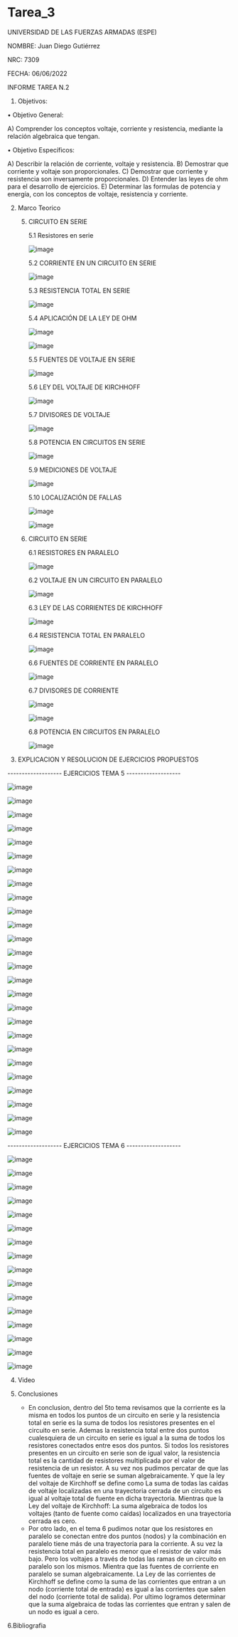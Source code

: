 # Tarea_3
UNIVERSIDAD DE LAS FUERZAS ARMADAS (ESPE)

NOMBRE: Juan Diego Gutiérrez

NRC: 7309

FECHA: 06/06/2022

INFORME TAREA N.2

1. Objetivos:

•	Objetivo General: 

A)	Comprender los conceptos voltaje, corriente y resistencia, mediante la relación algebraica que tengan. 

•	Objetivo Específicos:

A)	Describir la relación de corriente, voltaje y resistencia.
B)	Demostrar que corriente y voltaje son proporcionales.
C)	Demostrar que corriente y resistencia son inversamente proporcionales.
D)	Entender las leyes de ohm para el desarrollo de ejercicios. 
E)	Determinar las formulas de potencia y energía, con los conceptos de voltaje, resistencia y corriente.

2. Marco Teorico

   5. CIRCUITO EN SERIE
   
      5.1	Resistores en serie
      
      ![image](https://user-images.githubusercontent.com/105677161/172258433-643c949b-6c93-4e7b-b21d-16eaa99f4385.png)
      
      5.2 CORRIENTE EN UN CIRCUITO EN SERIE
      
      ![image](https://user-images.githubusercontent.com/105677161/172258526-4a03c83f-0c24-4095-895e-c3f215519e92.png)
      
      5.3 RESISTENCIA TOTAL EN SERIE
      
      ![image](https://user-images.githubusercontent.com/105677161/172258565-55fd09e2-c643-4948-9078-b26d5686c8c0.png)
      
      5.4 APLICACIÓN DE LA LEY DE OHM
      
      ![image](https://user-images.githubusercontent.com/105677161/172258597-c09f1431-f40d-4d1b-83d4-5162f44753fc.png)
      
      ![image](https://user-images.githubusercontent.com/105677161/172258628-b4c637e2-d524-45c1-952a-b76d382793a3.png)
      
      5.5 FUENTES DE VOLTAJE EN SERIE
      
      ![image](https://user-images.githubusercontent.com/105677161/172258682-300cc5d4-32b8-4b28-9819-bfb0fcd8dc3d.png)
      
      5.6 LEY DEL VOLTAJE DE KIRCHHOFF

      ![image](https://user-images.githubusercontent.com/105677161/172258732-96a76ed1-af01-4380-aada-27007565eff4.png)
      
      5.7 DIVISORES DE VOLTAJE 
      
      ![image](https://user-images.githubusercontent.com/105677161/172258775-db9c7926-95d7-4b0e-a499-77a9538afae1.png)
      
      5.8 POTENCIA EN CIRCUITOS EN SERIE
      
      ![image](https://user-images.githubusercontent.com/105677161/172258838-0c61b040-1c66-48a8-9f4e-120496d5a412.png)
      
      5.9 MEDICIONES DE VOLTAJE
      
      ![image](https://user-images.githubusercontent.com/105677161/172258876-ad7df56e-2ff3-432a-8d9b-b68c89d0c9eb.png)
      
      5.10 LOCALIZACIÓN DE FALLAS
      
      ![image](https://user-images.githubusercontent.com/105677161/172258905-cba605b7-cbbb-4500-afd3-334deed71498.png)
      
      ![image](https://user-images.githubusercontent.com/105677161/172258927-7e596dd8-7ef4-437e-8b27-64b0aa95a3d1.png)
      
   6. CIRCUITO EN SERIE
      
      6.1	RESISTORES EN PARALELO
      
      ![image](https://user-images.githubusercontent.com/105677161/172259027-8953534e-03a1-477a-9265-7a266b54316a.png)
      
      6.2 VOLTAJE EN UN CIRCUITO EN PARALELO
      
      ![image](https://user-images.githubusercontent.com/105677161/172259058-9ca4bd2d-eb53-4658-93b6-677891f0a8a3.png)
      
      6.3	LEY DE LAS CORRIENTES DE KIRCHHOFF
      
      ![image](https://user-images.githubusercontent.com/105677161/172259114-321c7fa0-9eab-409a-9fed-2c46fc388c64.png)
      
      6.4	RESISTENCIA TOTAL EN PARALELO
      
      ![image](https://user-images.githubusercontent.com/105677161/172259146-bf47b957-2b34-49fa-b1ae-db71dcfbd881.png)
      
      6.6	FUENTES DE CORRIENTE EN PARALELO
      
      ![image](https://user-images.githubusercontent.com/105677161/172259172-574310f8-2400-4567-aa9a-8f303d562480.png)
      
      6.7	DIVISORES DE CORRIENTE
      
      ![image](https://user-images.githubusercontent.com/105677161/172259225-68766473-161d-471c-8b41-e04a96b577c9.png)
      
      ![image](https://user-images.githubusercontent.com/105677161/172259237-2152b3dd-9f9a-444a-b4dc-8a0abcb6e538.png)
      
      6.8	POTENCIA EN CIRCUITOS EN PARALELO
      
      ![image](https://user-images.githubusercontent.com/105677161/172259264-5200570e-ddff-441a-b500-e49c270474e2.png)
 
 3. EXPLICACION Y RESOLUCION DE EJERCICIOS PROPUESTOS
 
------------------- EJERCICIOS TEMA 5 -------------------

![image](https://user-images.githubusercontent.com/105677161/172260271-3c83bf71-fce2-4ea7-8e7e-261093d8dcb1.png)

![image](https://user-images.githubusercontent.com/105677161/172260408-f48b968a-a7a8-463f-9936-9ef73a7d1d5b.png)

![image](https://user-images.githubusercontent.com/105677161/172260524-ed229758-5447-47a7-9e45-0f6723279d8c.png)

![image](https://user-images.githubusercontent.com/105677161/172261441-f0e95021-6262-4dea-a821-8d730da98ef1.png)

![image](https://user-images.githubusercontent.com/105677161/172261628-20e2f220-f8f9-4e0f-a072-2a86e0d7e57b.png)

![image](https://user-images.githubusercontent.com/105677161/172261860-ef1a6697-176b-42ca-b730-9d367c8dab36.png)

![image](https://user-images.githubusercontent.com/105677161/172262024-b7f99092-2f86-4276-bc6f-9ff21978c7e2.png)

![image](https://user-images.githubusercontent.com/105677161/172262147-8f1992a8-557f-4309-90ab-238ee3279c86.png)

![image](https://user-images.githubusercontent.com/105677161/172262341-9e5c6b07-4e9a-48d4-b3eb-906c11842c65.png)

![image](https://user-images.githubusercontent.com/105677161/172262708-bb358350-ce88-4913-b3d5-aa00c431a8ff.png)

![image](https://user-images.githubusercontent.com/105677161/172262798-6126190c-902f-49e4-81cf-bf4da02f46d7.png)

![image](https://user-images.githubusercontent.com/105677161/172263085-738254bb-eea9-438a-b58f-4930b52cfd30.png)

![image](https://user-images.githubusercontent.com/105677161/172263179-1e7d28d9-5f7e-4f65-95d9-601d5512fcb1.png)

![image](https://user-images.githubusercontent.com/105677161/172263280-4d7ea043-4f3e-4e73-8a33-c1481c7833b9.png)

![image](https://user-images.githubusercontent.com/105677161/172263374-d4fd8b18-aceb-409b-b18b-e52c1a5eac94.png)

![image](https://user-images.githubusercontent.com/105677161/172263550-e248533d-a3a9-47d3-a687-0ea98c395e9c.png)

![image](https://user-images.githubusercontent.com/105677161/172263639-564a966d-1155-4ca5-ad84-4b1265a40538.png)

![image](https://user-images.githubusercontent.com/105677161/172263773-30f8ac43-d985-494f-b9bb-89e3923cbfcb.png)

![image](https://user-images.githubusercontent.com/105677161/172263877-8365dacb-52cc-4162-ad70-ab78b3aff7bf.png)

![image](https://user-images.githubusercontent.com/105677161/172264003-025781de-7851-4c4b-90af-d628d95bfa6d.png)

![image](https://user-images.githubusercontent.com/105677161/172264103-a2244f25-ba61-48b5-9575-c766ce0c9dc0.png)

![image](https://user-images.githubusercontent.com/105677161/172264171-c369c2d7-5cdb-4911-8a1a-f408b0072677.png)

![image](https://user-images.githubusercontent.com/105677161/172264288-7c84bb9b-3fc1-4077-ad5e-d8201deea7fe.png)

![image](https://user-images.githubusercontent.com/105677161/172264401-5c22c74a-9c96-458c-9806-71fb7563f5ea.png)

![image](https://user-images.githubusercontent.com/105677161/172265879-c985be30-f909-4d34-a58c-b4c1ac74c0b3.png)

![image](https://user-images.githubusercontent.com/105677161/172265991-4dbf8bfa-01f4-43e1-b7e3-49f4032216d1.png)

------------------- EJERCICIOS TEMA 6 -------------------

![image](https://user-images.githubusercontent.com/105677161/172266141-565dc9ef-0468-46a7-967a-0d32228b9619.png)

![image](https://user-images.githubusercontent.com/105677161/172266861-a5f9d626-ef35-4be4-880a-90adc2125919.png)

![image](https://user-images.githubusercontent.com/105677161/172267358-d9345f5c-deff-4188-af32-4ed7090a6d6c.png)

![image](https://user-images.githubusercontent.com/105677161/172267448-643a01bd-30eb-4686-8243-aad376f683d7.png)

![image](https://user-images.githubusercontent.com/105677161/172267555-25024ab6-3b8b-47eb-a126-cd0a934dffc3.png)

![image](https://user-images.githubusercontent.com/105677161/172267746-fe60f4f1-dba1-4884-a6f7-47080a74653f.png)

![image](https://user-images.githubusercontent.com/105677161/172267829-fed35840-197c-4583-8ced-2e1f7296e401.png)

![image](https://user-images.githubusercontent.com/105677161/172269114-806cad26-082b-44c2-b996-2e299e470e67.png)

![image](https://user-images.githubusercontent.com/105677161/172269279-0cfeca26-3fd9-4da6-a1a7-382f484b9ba6.png)

![image](https://user-images.githubusercontent.com/105677161/172269396-c067f5e3-9780-4664-bf22-8e28fe0c3aa5.png)

![image](https://user-images.githubusercontent.com/105677161/172269469-007703ae-7fb8-44df-bf0f-e59911d0e138.png)

![image](https://user-images.githubusercontent.com/105677161/172271151-21004115-5c72-4d7d-a6b5-1eb3da5abc45.png)

![image](https://user-images.githubusercontent.com/105677161/172271296-4e8ec575-85b4-4e88-9851-d1634c089be4.png)

![image](https://user-images.githubusercontent.com/105677161/172271543-d3425fbf-024e-47d4-8b84-18a6f705657b.png)

![image](https://user-images.githubusercontent.com/105677161/172271669-82c03607-d847-452f-9929-1ee8889c801d.png)

![image](https://user-images.githubusercontent.com/105677161/172271750-833dfd8c-0e06-41dc-9373-d35a822cbd3a.png)

4. Video
 
5. Conclusiones

   - En conclusion, dentro del 5to tema revisamos que la corriente es la misma en todos los puntos de un circuito en serie y 
     la resistencia total en serie es la suma de todos los resistores presentes en el circuito en serie. Ademas la resistencia 
     total entre dos puntos cualesquiera de un circuito en serie es igual a la suma de todos los resistores conectados entre esos dos puntos.
     Si todos los resistores presentes en un circuito en serie son de igual valor, la resistencia total es la cantidad de resistores 
     multiplicada por el valor de resistencia de un resistor. A su vez nos pudimos percatar de que las fuentes de voltaje en serie
     se suman algebraicamente. Y que la ley del voltaje de Kirchhoff se define como La suma de todas las caídas de voltaje localizadas
     en una trayectoria cerrada de un circuito es igual al voltaje total de fuente en dicha trayectoria. Mientras que la Ley del voltaje 
     de Kirchhoff: La suma algebraica de todos los voltajes (tanto de fuente como caídas) localizados en una trayectoria cerrada es cero.
   - Por otro lado, en el tema 6 pudimos notar que los resistores en paralelo se conectan entre dos puntos (nodos) y la combinación en paralelo 
     tiene más de una trayectoria para la corriente. A su vez la resistencia total en paralelo es menor que el resistor de valor más bajo. Pero 
     los voltajes a través de todas las ramas de un circuito en paralelo son los mismos. Mientra que las fuentes de corriente en paralelo se 
     suman algebraicamente. La Ley de las corrientes de Kirchhoff se define como la suma de las corrientes que entran a un nodo (corriente total 
     de entrada) es igual a las corrientes que salen del nodo (corriente total de salida). Por ultimo logramos determinar que la suma algebraica 
     de todas las corrientes que entran y salen de un nodo es igual a cero.
     
6.Bibliografia 











